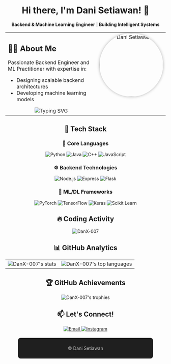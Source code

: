 <div align="center">
  
# Hi there, I'm Dani Setiawan! 👋
**Backend & Machine Learning Engineer** | **Building Intelligent Systems**
  
</div>

<table>
  <tr>
    <td width="60%" valign="top">
      <h2>👨‍💻 About Me</h2>
      <p>
        Passionate Backend Engineer and ML Practitioner with expertise in:
      </p>
      <ul>
        <li>Designing scalable backend architectures</li>
        <li>Developing machine learning models</li>
      </ul>
      <div align="center">
        <img src="https://readme-typing-svg.demolab.com?font=Fira+Code&pause=1000&color=22D3EE&width=435&lines=Belajar+itu+harus%2C+pintar+itu+bonus;Code+now%2C+debug+later;Keep+it+simple+but+powerful" alt="Typing SVG" />
      </div>
    </td>
    <!-- Profile Image -->
    <td width="40%" valign="top">
      <div align="center">
        <img src="https://pomf2.lain.la/f/tzxlwp9d.jpg" width="200px" style="border-radius:50%;box-shadow:0 0 10px rgba(0,0,0,0.3)" alt="Dani Setiawan"/>
        <br><br>
      </div>
    </td>
  </tr>
</table>

<div align="center">
  
  <!-- Tech Stack Section -->
  <h2>🚀 Tech Stack</h2>
  
  <h3>🔧 Core Languages</h3>
  <p>
    <img src="https://img.shields.io/badge/Python-3776AB?style=for-the-badge&logo=python&logoColor=white" alt="Python">
    <img src="https://img.shields.io/badge/Java-007396?style=for-the-badge&logo=java&logoColor=white" alt="Java">
    <img src="https://img.shields.io/badge/C++-00599C?style=for-the-badge&logo=c%2B%2B&logoColor=white" alt="C++">
    <img src="https://img.shields.io/badge/JavaScript-F7DF1E?style=for-the-badge&logo=javascript&logoColor=black" alt="JavaScript">
  </p>
  
  <h3>⚙️ Backend Technologies</h3>
  <p>
    <img src="https://img.shields.io/badge/Node.js-339933?style=for-the-badge&logo=nodedotjs&logoColor=white" alt="Node.js">
    <img src="https://img.shields.io/badge/Express.js-000000?style=for-the-badge&logo=express&logoColor=white" alt="Express">
    <img src="https://img.shields.io/badge/Flask-000000?style=for-the-badge&logo=flask&logoColor=white" alt="Flask">
  </p>
  
  <h3>🧠 ML/DL Frameworks</h3>
  <p>
    <img src="https://img.shields.io/badge/PyTorch-EE4C2C?style=for-the-badge&logo=pytorch&logoColor=white" alt="PyTorch">
    <img src="https://img.shields.io/badge/TensorFlow-FF6F00?style=for-the-badge&logo=tensorflow&logoColor=white" alt="TensorFlow">
    <img src="https://img.shields.io/badge/Keras-D00000?style=for-the-badge&logo=keras&logoColor=white" alt="Keras">
    <img src="https://img.shields.io/badge/Scikit_Learn-F7931E?style=for-the-badge&logo=scikit-learn&logoColor=white" alt="Scikit Learn">
  </p>
  
  <!-- GitHub Streak -->
  <h2>🔥 Coding Activity</h2>
  <img src="https://github-readme-streak-stats.herokuapp.com/?user=DanX-007&theme=dark&hide_border=true&fire=DD2727" alt="DanX-007" />
  
  <!-- GitHub Stats -->
  <h2>📊 GitHub Analytics</h2>
  <table>
    <tr>
      <td>
        <img src="https://github-readme-stats.vercel.app/api?username=DanX-007&show_icons=true&theme=radical&hide_border=true" alt="DanX-007's stats"/>
      </td>
      <td>
        <img src="https://github-readme-stats.vercel.app/api/top-langs/?username=DanX-007&layout=compact&theme=radical&hide_border=true" alt="DanX-007's top languages"/>
      </td>
    </tr>
  </table>
  
  <!-- Trophy -->
  <h2>🏆 GitHub Achievements</h2>
  <img src="https://github-profile-trophy.vercel.app/?username=DanX-007&theme=onedark&no-frame=true&row=2&column=4" alt="DanX-007's trophies"/>
  
  <!-- Contact -->
  <h2>📫 Let's Connect!</h2>
  <p>
    <a href="mailto: danisetiawan21057@gmail.com">
      <img src="https://img.shields.io/badge/Email-D14836?style=for-the-badge&logo=gmail&logoColor=white" alt="Email">
    </a>
    <a href="https://instagram.com/danns_0102">
      <img src="https://img.shields.io/badge/Instagram-E4405F?style=for-the-badge&logo=instagram&logoColor=white" alt="Instagram">
    </a>
  </p>
  
  <!-- Custom Quote -->
  <div align="center" style="margin-top:20px;padding:10px;background:#1F1F1F;border-radius:8px;width:80%">
    <p style="color:#BBBBBB">© Dani Setiawan</p>
  </div>
</div>
